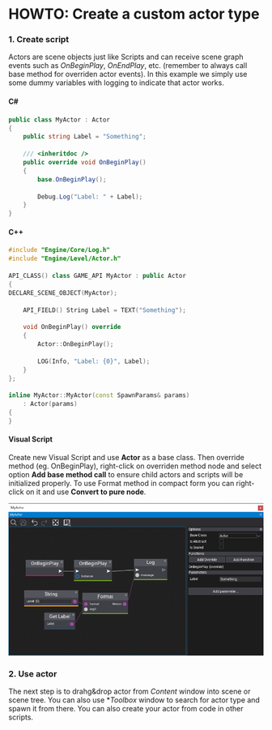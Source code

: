 # HOWTO: Create a custom actor type

### 1. Create script

Actors are scene objects just like Scripts and can receive scene graph events such as *OnBeginPlay*, *OnEndPlay*, etc. (remember to always call base method for overriden actor events). In this example we simply use some dummy variables with logging to indicate that actor works.

#### C#

```cs
public class MyActor : Actor
{
    public string Label = "Something";

    /// <inheritdoc />
    public override void OnBeginPlay()
    {
        base.OnBeginPlay();

        Debug.Log("Label: " + Label);
    }
}
```

#### C++

```cpp
#include "Engine/Core/Log.h"
#include "Engine/Level/Actor.h"

API_CLASS() class GAME_API MyActor : public Actor
{
DECLARE_SCENE_OBJECT(MyActor);

    API_FIELD() String Label = TEXT("Something");

    void OnBeginPlay() override
    {
        Actor::OnBeginPlay();

        LOG(Info, "Label: {0}", Label);
    }
};

inline MyActor::MyActor(const SpawnParams& params)
    : Actor(params)
{
}
```

#### Visual Script

Create new Visual Script and use **Actor** as a base class. Then override method (eg. OnBeginPlay), right-click on overriden method node and select option **Add base method call** to ensure child actors and scripts will be initialized properly. To use Format method in compact form you can right-click on it and use **Convert to pure node**.

![Custom Actor Visual Script](media/custom-actor-vs.png)

### 2. Use actor

The next step is to drahg&drop actor from *Content* window into scene or scene tree. You can also use **Toolbox* window to search for actor type and spawn it from there. You can also create your actor from code in other scripts.
